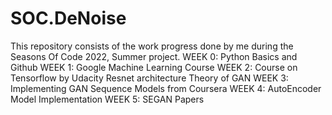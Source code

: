 # SOC.DeNoise
  This repository consists of the work progress done by me during the Seasons Of Code 2022, Summer project.
WEEK 0:
  Python Basics and Github
WEEK 1:
  Google Machine Learning Course 
WEEK 2:
  Course on Tensorflow by Udacity
  Resnet architecture
  Theory of GAN 
WEEK 3:
  Implementing GAN 
  Sequence Models from Coursera
WEEK 4:
  AutoEncoder Model Implementation
WEEK 5:
  SEGAN Papers
